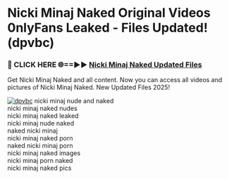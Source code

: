 # Nicki Minaj Naked Original Videos 0nlyFans Leaked - Files Updated! (dpvbc)

<h3>🔴 CLICK HERE 🌐==►► <a href="https://tinyurl.com/up5wt9bj" rel="nofollow">Nicki Minaj Naked Updated Files</a></h3>

Get Nicki Minaj Naked and all content. Now you can access all videos and pictures of Nicki Minaj Naked. New Updated Files 2025!

[![dpvbc](https://i.imgur.com/ABiUzMV.gif)](https://tinyurl.com/up5wt9bj)
nicki minaj nude and naked<br>
nicki minaj naked nudes<br>
nicki minaj naked leaked<br>
nicki minaj nude naked<br>
naked nicki minaj<br>
nicki minaj naked porn<br>
naked nicki minaj porn<br>
nicki minaj naked images<br>
nicki minaj porn naked<br>
nicki minaj naked pics
